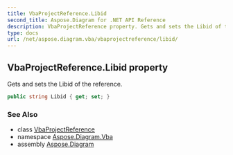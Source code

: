 ```yaml
---
title: VbaProjectReference.Libid
second_title: Aspose.Diagram for .NET API Reference
description: VbaProjectReference property. Gets and sets the Libid of the reference
type: docs
url: /net/aspose.diagram.vba/vbaprojectreference/libid/
---
```

## VbaProjectReference.Libid property

Gets and sets the Libid of the reference.

```csharp
public string Libid { get; set; }
```

### See Also

* class [VbaProjectReference](../)
* namespace [Aspose.Diagram.Vba](../../vbaprojectreference/)
* assembly [Aspose.Diagram](../../../)


